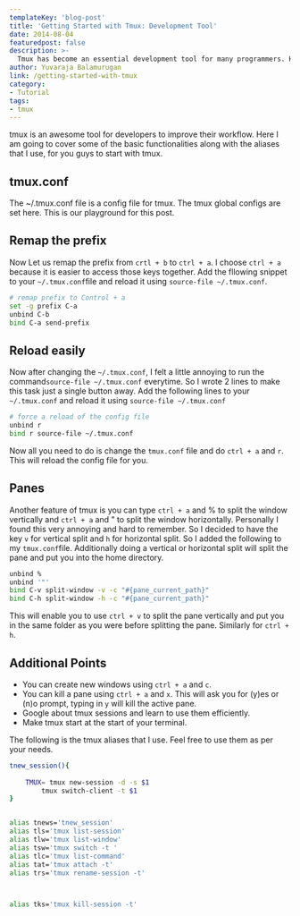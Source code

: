 ```yaml
---
templateKey: 'blog-post'
title: 'Getting Started with Tmux: Development Tool'
date: 2014-08-04
featuredpost: false
description: >-
  Tmux has become an essential development tool for many programmers. Here is a brief tutorial on getting started with Tmux.
author: Yuvaraja Balamurugan
link: /getting-started-with-tmux
category:
- Tutorial
tags:
- tmux
---
```


tmux is an awesome tool for developers to improve their workflow. Here I am going to cover some of the basic functionalities along with the aliases that I use, for you guys to start with tmux.

## tmux.conf

The ~/.tmux.conf file is a config file for tmux. The tmux global configs are set here. This is our playground for this post.

## Remap the prefix

Now Let us remap the prefix from `crtl + b` to `ctrl + a`. I choose `ctrl + a` because it is easier to access those keys together. Add the fllowing snippet to your `~/.tmux.conf`file and reload it using `source-file ~/.tmux.conf`.
    
    
```bash    
# remap prefix to Control + a
set -g prefix C-a
unbind C-b
bind C-a send-prefix
```    

## Reload easily

Now after changing the `~/.tmux.conf`, I felt a little annoying to run the command`source-file ~/.tmux.conf` everytime. So I wrote 2 lines to make this task just a single button away. Add the following lines to your `~/.tmux.conf` and reload it using `source-file ~/.tmux.conf`
    
    
```bash    
# force a reload of the config file
unbind r
bind r source-file ~/.tmux.conf
```    

Now all you need to do is change the `tmux.conf` file and do `ctrl + a` and `r`. This will reload the config file for you.

## Panes

Another feature of tmux is you can type `ctrl + a` and % to split the window vertically and `ctrl + a` and " to split the window horizontally. Personally I found this very annoying and hard to remember. So I decided to have the key `v` for vertical split and `h` for horizontal split. So I added the following to my `tmux.conf`file. Additionally doing a vertical or horizontal split will split the pane and put you into the home directory.
    
    
```bash    
unbind %
unbind '"'
bind C-v split-window -v -c "#{pane_current_path}"
bind C-h split-window -h -c "#{pane_current_path}"
```    

This will enable you to use `ctrl + v` to split the pane vertically and put you in the same folder as you were before splitting the pane. Similarly for `ctrl + h`.

## Additional Points

* You can create new windows using `ctrl + a` and `c`.
* You can kill a pane using `ctrl + a` and `x`. This will ask you for (y)es or (n)o prompt, typing in `y` will kill the active pane.
* Google about tmux sessions and learn to use them efficiently.
* Make tmux start at the start of your terminal.

The following is the tmux aliases that I use. Feel free to use them as per your needs.
    
    
```bash    
tnew_session(){
    
    TMUX= tmux new-session -d -s $1
        tmux switch-client -t $1
}


alias tnews='tnew_session'
alias tls='tmux list-session'
alias tlw='tmux list-window'
alias tsw='tmux switch -t '
alias tlc='tmux list-command'
alias tat='tmux attach -t'
alias trs='tmux rename-session -t'



alias tks='tmux kill-session -t'
```
  